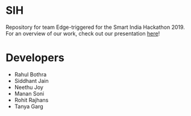 # SIH
Repository for team Edge-triggered for the Smart India Hackathon 2019.  
For an overview of our work, check out our presentation [here](https://github.com/MananSoni42/SIH/blob/master/assets/Intelligent%20Transformer%20Fleet%20Management..pdf)!

# Developers
* Rahul Bothra
* Siddhant Jain
* Neethu Joy
* Manan Soni
* Rohit Rajhans
* Tanya Garg
